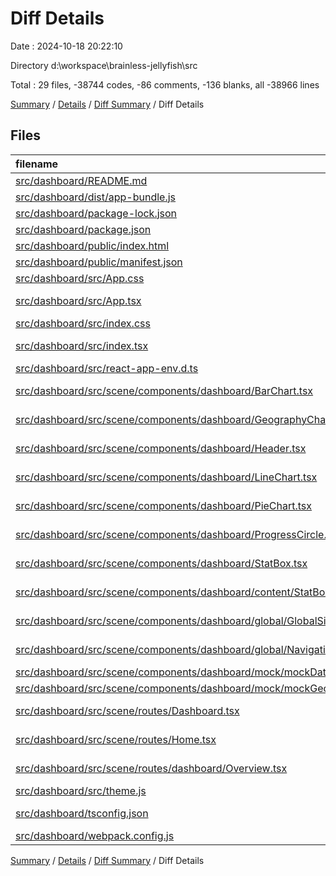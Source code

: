 # Diff Details

Date : 2024-10-18 20:22:10

Directory d:\\workspace\\brainless-jellyfish\\src

Total : 29 files,  -38744 codes, -86 comments, -136 blanks, all -38966 lines

[Summary](results.md) / [Details](details.md) / [Diff Summary](diff.md) / Diff Details

## Files
| filename | language | code | comment | blank | total |
| :--- | :--- | ---: | ---: | ---: | ---: |
| [src/dashboard/README.md](/src/dashboard/README.md) | Markdown | -26 | 0 | -21 | -47 |
| [src/dashboard/dist/app-bundle.js](/src/dashboard/dist/app-bundle.js) | JavaScript | -14 | -7 | -4 | -25 |
| [src/dashboard/package-lock.json](/src/dashboard/package-lock.json) | JSON | -22,326 | 0 | -1 | -22,327 |
| [src/dashboard/package.json](/src/dashboard/package.json) | JSON | -67 | 0 | -1 | -68 |
| [src/dashboard/public/index.html](/src/dashboard/public/index.html) | HTML | -20 | -23 | -1 | -44 |
| [src/dashboard/public/manifest.json](/src/dashboard/public/manifest.json) | JSON | -25 | 0 | -1 | -26 |
| [src/dashboard/src/App.css](/src/dashboard/src/App.css) | CSS | -33 | 0 | -6 | -39 |
| [src/dashboard/src/App.tsx](/src/dashboard/src/App.tsx) | TypeScript JSX | -34 | 0 | -4 | -38 |
| [src/dashboard/src/index.css](/src/dashboard/src/index.css) | CSS | -26 | -3 | -6 | -35 |
| [src/dashboard/src/index.tsx](/src/dashboard/src/index.tsx) | TypeScript JSX | -13 | 0 | -2 | -15 |
| [src/dashboard/src/react-app-env.d.ts](/src/dashboard/src/react-app-env.d.ts) | TypeScript | 0 | -1 | -1 | -2 |
| [src/dashboard/src/scene/components/dashboard/BarChart.tsx](/src/dashboard/src/scene/components/dashboard/BarChart.tsx) | TypeScript JSX | -126 | -1 | -4 | -131 |
| [src/dashboard/src/scene/components/dashboard/GeographyChart.tsx](/src/dashboard/src/scene/components/dashboard/GeographyChart.tsx) | TypeScript JSX | -83 | 0 | -3 | -86 |
| [src/dashboard/src/scene/components/dashboard/Header.tsx](/src/dashboard/src/scene/components/dashboard/Header.tsx) | TypeScript JSX | -26 | 0 | -4 | -30 |
| [src/dashboard/src/scene/components/dashboard/LineChart.tsx](/src/dashboard/src/scene/components/dashboard/LineChart.tsx) | TypeScript JSX | -116 | 0 | -5 | -121 |
| [src/dashboard/src/scene/components/dashboard/PieChart.tsx](/src/dashboard/src/scene/components/dashboard/PieChart.tsx) | TypeScript JSX | -107 | 0 | -3 | -110 |
| [src/dashboard/src/scene/components/dashboard/ProgressCircle.tsx](/src/dashboard/src/scene/components/dashboard/ProgressCircle.tsx) | TypeScript JSX | -20 | 0 | -3 | -23 |
| [src/dashboard/src/scene/components/dashboard/StatBox.tsx](/src/dashboard/src/scene/components/dashboard/StatBox.tsx) | TypeScript JSX | -51 | 0 | -5 | -56 |
| [src/dashboard/src/scene/components/dashboard/content/StatBox.tsx](/src/dashboard/src/scene/components/dashboard/content/StatBox.tsx) | TypeScript JSX | -60 | 0 | -6 | -66 |
| [src/dashboard/src/scene/components/dashboard/global/GlobalSideBar.tsx](/src/dashboard/src/scene/components/dashboard/global/GlobalSideBar.tsx) | TypeScript JSX | -182 | -1 | -14 | -197 |
| [src/dashboard/src/scene/components/dashboard/global/NavigationBar.tsx](/src/dashboard/src/scene/components/dashboard/global/NavigationBar.tsx) | TypeScript JSX | -40 | 0 | -5 | -45 |
| [src/dashboard/src/scene/components/dashboard/mock/mockData.js](/src/dashboard/src/scene/components/dashboard/mock/mockData.js) | JavaScript | -1,299 | 0 | -10 | -1,309 |
| [src/dashboard/src/scene/components/dashboard/mock/mockGeoFeatures.js](/src/dashboard/src/scene/components/dashboard/mock/mockGeoFeatures.js) | JavaScript | -13,549 | 0 | -1 | -13,550 |
| [src/dashboard/src/scene/routes/Dashboard.tsx](/src/dashboard/src/scene/routes/Dashboard.tsx) | TypeScript JSX | -15 | 0 | -3 | -18 |
| [src/dashboard/src/scene/routes/Home.tsx](/src/dashboard/src/scene/routes/Home.tsx) | TypeScript JSX | 0 | 0 | -1 | -1 |
| [src/dashboard/src/scene/routes/dashboard/Overview.tsx](/src/dashboard/src/scene/routes/dashboard/Overview.tsx) | TypeScript JSX | -219 | -45 | -11 | -275 |
| [src/dashboard/src/theme.js](/src/dashboard/src/theme.js) | JavaScript | -218 | -5 | -7 | -230 |
| [src/dashboard/tsconfig.json](/src/dashboard/tsconfig.json) | JSON with Comments | -26 | 0 | -1 | -27 |
| [src/dashboard/webpack.config.js](/src/dashboard/webpack.config.js) | JavaScript | -23 | 0 | -2 | -25 |

[Summary](results.md) / [Details](details.md) / [Diff Summary](diff.md) / Diff Details